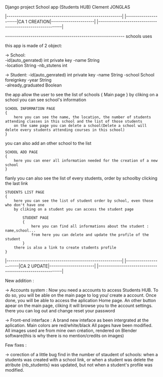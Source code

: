 Django project School app (Students HUB)
Clement JONGLAS

|-----------------------------------------------------------|
|----------------------|CA 1 CREATION|----------------------|
|-----------------------------------------------------------|

------------------------------------------------------------- schools uses

this app is made of 2 object:

-> School:  
    -id(auto_genrated)  int     private key
    -name               String      
    -location           String
    -nb_stutens         int

-> Student:
    -id(auto_genrated)  int     private key
    -name               String
    -school             School  foreignkey
    -year               String  
    -already_graduated  Boolean

the app allow the user to see the list of schools
{ Main page }
by cliking on a school you can see school's information 

    SCHOOL INFORMATION PAGE
    {  
        here you can see the name, the location, the number of students attending classes in this school and the list of those students
        on the same page you can delete a school(Delete a school will delete every students attending courses in this school)
    }

you can also add an other school to the list

    SCHOOL ADD PAGE
    {
        here you can ener all information needed for the creation of a new school
    }
fianly you can also see the list of every students, order by schoolby clicking the last link

    STUDENTS LIST PAGE
    {
        here you can see the list of student order by school, even those who don't have one
        by cliking on a student you can access the student page

            STUDENT PAGE
            {
                here you can find all informations about the student : name,school...
                from here you can delete and update the profile of the student
            }
        there is also a link to create students profile
    }


|-----------------------------------------------------------|
|-----------------------|CA 2 UPDATE|-----------------------|
|-----------------------------------------------------------|


New addition : 

-> Accounts system :
	Now you need a accounts to access Students HUB.
	To do so, you will be able on the main page to log you/ create a account.
	Once done, you will be able to access the aplication Home page.
	An other button apear on the main page, cliking it will browse you to the account settings.
	there you can log out and change reset your password

-> Front-end interface :
	A brand new inteface as been intergrated at the aplication. Main colors are red/white/black
	All pages have been modified.
	All images used are from mine own création, rendered on Blender software(this is why there is no mention/credits on images)

Few fixes : 

-> corection of a little bug find in the number of staudent of schools:
	when a students was created with a school link, or when a student was delete the atribute {nb_students} was updated, but not when a student's profile was modified.
	
	




